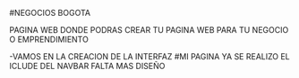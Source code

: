 #NEGOCIOS BOGOTA

PAGINA WEB DONDE PODRAS CREAR TU PAGINA WEB PARA TU NEGOCIO O EMPRENDIMIENTO


-VAMOS EN LA CREACION DE LA INTERFAZ #MI PAGINA YA SE REALIZO EL ICLUDE DEL NAVBAR FALTA MAS DISEÑO 